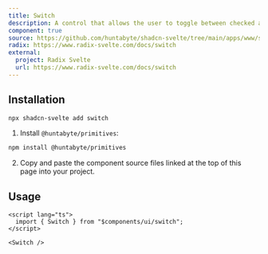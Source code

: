 ```yaml
---
title: Switch
description: A control that allows the user to toggle between checked and not checked.
component: true
source: https://github.com/huntabyte/shadcn-svelte/tree/main/apps/www/src/lib/components/ui/switch
radix: https://www.radix-svelte.com/docs/switch
external:
  project: Radix Svelte
  url: https://www.radix-svelte.com/docs/switch
---
```


<script>
  import { SwitchDemo, ComponentExample, ManualInstall } from '$lib/components/docs';
</script>

<ComponentExample src="src/lib/components/docs/examples/switch/SwitchDemo.svelte">

<div slot="example">
<SwitchDemo />
</div>

</ComponentExample>

## Installation

```bash
npx shadcn-svelte add switch
```

<ManualInstall>

1. Install `@huntabyte/primitives`:

```bash
npm install @huntabyte/primitives
```

2. Copy and paste the component source files linked at the top of this page into your project.

</ManualInstall>

## Usage

```svelte
<script lang="ts">
  import { Switch } from "$components/ui/switch";
</script>

<Switch />
```
